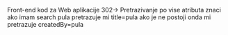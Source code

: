 Front-end kod za Web aplikacije
302->
Pretrazivanje po vise atributa znaci ako imam search pula pretrazuje mi title=pula ako je ne postoji onda mi pretrazuje createdBy=pula
